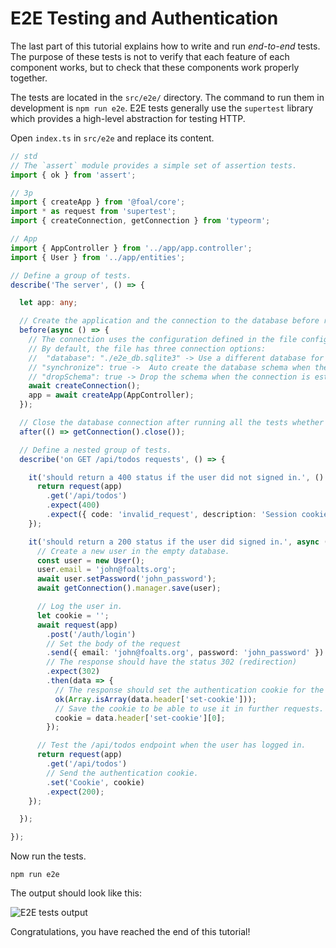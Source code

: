 # E2E Testing and Authentication

The last part of this tutorial explains how to write and run *end-to-end* tests. The purpose of these tests is not to verify that each feature of each component works, but to check that these components work properly together.

The tests are located in the `src/e2e/` directory. The command to run them in development is `npm run e2e`. E2E tests generally use the `supertest` library which provides a high-level abstraction for testing HTTP.

Open `index.ts` in `src/e2e` and replace its content.

```typescript
// std
// The `assert` module provides a simple set of assertion tests.
import { ok } from 'assert';

// 3p
import { createApp } from '@foal/core';
import * as request from 'supertest';
import { createConnection, getConnection } from 'typeorm';

// App
import { AppController } from '../app/app.controller';
import { User } from '../app/entities';

// Define a group of tests.
describe('The server', () => {

  let app: any;

  // Create the application and the connection to the database before running all the tests.
  before(async () => {
    // The connection uses the configuration defined in the file config/e2e.json.
    // By default, the file has three connection options:
    //  "database": "./e2e_db.sqlite3" -> Use a different database for running the tests.
    // "synchronize": true ->  Auto create the database schema when the connection is established.
    // "dropSchema": true -> Drop the schema when the connection is established (empty the database).
    await createConnection();
    app = await createApp(AppController);
  });

  // Close the database connection after running all the tests whether they succeed or failed.
  after(() => getConnection().close());

  // Define a nested group of tests.
  describe('on GET /api/todos requests', () => {

    it('should return a 400 status if the user did not signed in.', () => {
      return request(app)
        .get('/api/todos')
        .expect(400)
        .expect({ code: 'invalid_request', description: 'Session cookie not found.' });
    });

    it('should return a 200 status if the user did signed in.', async () => {
      // Create a new user in the empty database.
      const user = new User();
      user.email = 'john@foalts.org';
      await user.setPassword('john_password');
      await getConnection().manager.save(user);

      // Log the user in.
      let cookie = '';
      await request(app)
        .post('/auth/login')
        // Set the body of the request
        .send({ email: 'john@foalts.org', password: 'john_password' })
        // The response should have the status 302 (redirection)
        .expect(302)
        .then(data => {
          // The response should set the authentication cookie for the next requests.
          ok(Array.isArray(data.header['set-cookie']));
          // Save the cookie to be able to use it in further requests.
          cookie = data.header['set-cookie'][0];
        });

      // Test the /api/todos endpoint when the user has logged in.
      return request(app)
        .get('/api/todos')
        // Send the authentication cookie.
        .set('Cookie', cookie)
        .expect(200);
    });

  });

});

```

Now run the tests.

```
npm run e2e
```

The output should look like this:

![E2E tests output](./e2e_output.png)

Congratulations, you have reached the end of this tutorial!